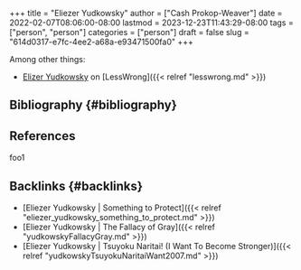+++
title = "Eliezer Yudkowsky"
author = ["Cash Prokop-Weaver"]
date = 2022-02-07T08:06:00-08:00
lastmod = 2023-12-23T11:43:29-08:00
tags = ["person", "person"]
categories = ["person"]
draft = false
slug = "614d0317-e7fc-4ee2-a68a-e93471500fa0"
+++

Among other things:

-   [Elizer Yudkowsky](https://www.lesswrong.com/users/eliezer_yudkowsky) on [LessWrong]({{< relref "lesswrong.md" >}})


## Bibliography {#bibliography}

## References

<style>.csl-entry{text-indent: -1.5em; margin-left: 1.5em;}</style><div class="csl-bib-body">
</div>

foo1


## Backlinks {#backlinks}

-   [Eliezer Yudkowsky | Something to Protect]({{< relref "eliezer_yudkowsky_something_to_protect.md" >}})
-   [Eliezer Yudkowsky | The Fallacy of Gray]({{< relref "yudkowskyFallacyGray.md" >}})
-   [Eliezer Yudkowsky | Tsuyoku Naritai! (I Want To Become Stronger)]({{< relref "yudkowskyTsuyokuNaritaiWant2007.md" >}})
